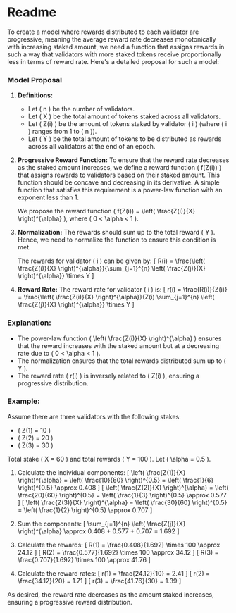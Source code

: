 # Readme
To create a model where rewards distributed to each validator are progressive, meaning the average reward rate decreases monotonically with increasing staked amount, we need a function that assigns rewards in such a way that validators with more staked tokens receive proportionally less in terms of reward rate. Here's a detailed proposal for such a model:

### Model Proposal

1. **Definitions:**
   - Let \( n \) be the number of validators.
   - Let \( X \) be the total amount of tokens staked across all validators.
   - Let \( Z(i) \) be the amount of tokens staked by validator \( i \) (where \( i \) ranges from 1 to \( n \)).
   - Let \( Y \) be the total amount of tokens to be distributed as rewards across all validators at the end of an epoch.

2. **Progressive Reward Function:**
   To ensure that the reward rate decreases as the staked amount increases, we define a reward function \( f(Z(i)) \) that assigns rewards to validators based on their staked amount. This function should be concave and decreasing in its derivative. A simple function that satisfies this requirement is a power-law function with an exponent less than 1.

   We propose the reward function \( f(Z(i)) = \left( \frac{Z(i)}{X} \right)^{\alpha} \), where \( 0 < \alpha < 1 \).

3. **Normalization:**
   The rewards should sum up to the total reward \( Y \). Hence, we need to normalize the function to ensure this condition is met. 

   The rewards for validator \( i \) can be given by:
   \[
   R(i) = \frac{\left( \frac{Z(i)}{X} \right)^{\alpha}}{\sum_{j=1}^{n} \left( \frac{Z(j)}{X} \right)^{\alpha}} \times Y
   \]

4. **Reward Rate:**
   The reward rate for validator \( i \) is:
   \[
   r(i) = \frac{R(i)}{Z(i)} = \frac{\left( \frac{Z(i)}{X} \right)^{\alpha}}{Z(i) \sum_{j=1}^{n} \left( \frac{Z(j)}{X} \right)^{\alpha}} \times Y
   \]

### Explanation:
- The power-law function \( \left( \frac{Z(i)}{X} \right)^{\alpha} \) ensures that the reward increases with the staked amount but at a decreasing rate due to \( 0 < \alpha < 1 \).
- The normalization ensures that the total rewards distributed sum up to \( Y \).
- The reward rate \( r(i) \) is inversely related to \( Z(i) \), ensuring a progressive distribution.

### Example:
Assume there are three validators with the following stakes:
- \( Z(1) = 10 \)
- \( Z(2) = 20 \)
- \( Z(3) = 30 \)

Total stake \( X = 60 \) and total rewards \( Y = 100 \). Let \( \alpha = 0.5 \).

1. Calculate the individual components:
   \[
   \left( \frac{Z(1)}{X} \right)^{\alpha} = \left( \frac{10}{60} \right)^{0.5} = \left( \frac{1}{6} \right)^{0.5} \approx 0.408
   \]
   \[
   \left( \frac{Z(2)}{X} \right)^{\alpha} = \left( \frac{20}{60} \right)^{0.5} = \left( \frac{1}{3} \right)^{0.5} \approx 0.577
   \]
   \[
   \left( \frac{Z(3)}{X} \right)^{\alpha} = \left( \frac{30}{60} \right)^{0.5} = \left( \frac{1}{2} \right)^{0.5} \approx 0.707
   \]

2. Sum the components:
   \[
   \sum_{j=1}^{n} \left( \frac{Z(j)}{X} \right)^{\alpha} \approx 0.408 + 0.577 + 0.707 = 1.692
   \]

3. Calculate the rewards:
   \[
   R(1) = \frac{0.408}{1.692} \times 100 \approx 24.12
   \]
   \[
   R(2) = \frac{0.577}{1.692} \times 100 \approx 34.12
   \]
   \[
   R(3) = \frac{0.707}{1.692} \times 100 \approx 41.76
   \]

4. Calculate the reward rates:
   \[
   r(1) = \frac{24.12}{10} = 2.41
   \]
   \[
   r(2) = \frac{34.12}{20} = 1.71
   \]
   \[
   r(3) = \frac{41.76}{30} = 1.39
   \]

As desired, the reward rate decreases as the amount staked increases, ensuring a progressive reward distribution.
